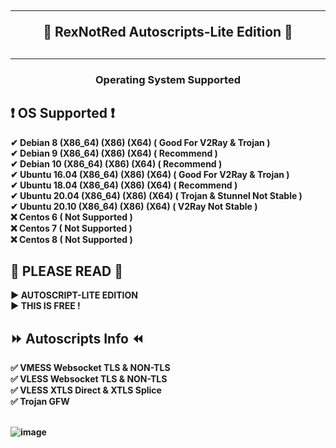 <!DOCTYPE html>
<h2 align="center">
<hr>
🔱 RexNotRed Autoscripts-Lite Edition 🔱
<h2><hr>
<!---- © Copyright 2021 By RexNotRed ------>
<h3 align="center">
Operating System Supported
</h3>

## ❗ OS Supported ❗
<b>
✔ Debian 8 (X86_64) (X86) (X64) ( Good For V2Ray & Trojan )<br>
✔ Debian 9 (X86_64) (X86) (X64) ( Recommend )<br>
✔ Debian 10 (X86_64) (X86) (X64) ( Recommend )<br>
✔ Ubuntu 16.04 (X86_64) (X86) (X64) ( Good For V2Ray & Trojan )<br>
✔ Ubuntu 18.04 (X86_64) (X86) (X64) ( Recommend )<br>
✔ Ubuntu 20.04 (X86_64) (X86) (X64) ( Trojan & Stunnel Not Stable )<br>
✔ Ubuntu 20.10 (X86_64) (X86) (X64) ( V2Ray Not Stable )<br>
❌ Centos 6 ( Not Supported )<br>
❌ Centos 7 ( Not Supported )<br>
❌ Centos 8 ( Not Supported ) <br>
</b>

## 🚫 PLEASE READ 🚫
<b>
▶ AUTOSCRIPT-LITE EDITION <br>
▶ THIS IS FREE ! <br>
</b>

## ⏩ Autoscripts Info ⏪
<b>
✅ VMESS Websocket TLS & NON-TLS <br>
✅ VLESS Websocket TLS & NON-TLS <br>
✅ VLESS XTLS Direct & XTLS Splice <br>
✅ Trojan GFW <br>
<br>
</b>

<b align="center">![image](https://user-images.githubusercontent.com/86051875/136360912-9ab7a17d-fac3-45be-93ca-4c13b03ed9d8.png)</b>



